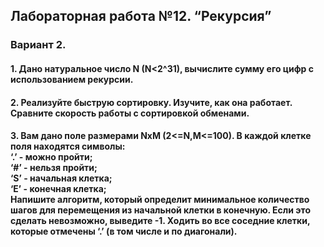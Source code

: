 ## Лабораторная работа №12. “Рекурсия”
### Вариант 2.
#### 1. Дано натуральное число N (N<2^31), вычислите сумму его цифр с использованием рекурсии.

#### 2. Реализуйте быструю сортировку. Изучите, как она работает. Сравните скорость работы с сортировкой обменами.

#### 3. Вам дано поле размерами NхM (2<=N,M<=100). В каждой клетке поля находятся символы: <br> ‘.’ - можно пройти; <br> ‘#’ - нельзя пройти; <br> ‘S’ - начальная клетка; <br> ‘E’ - конечная клетка; <br> Напишите алгоритм, который определит минимальное количество шагов для перемещения из начальной клетки в конечную. Если это сделать невозможно, выведите -1. Ходить во все соседние клетки, которые отмечены ‘.’ (в том числе и по диагонали).
